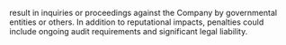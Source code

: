 result  in  inquiries  or  proceedings  against  the  Company  by  governmental  entities  or  others.  In  addition  to  reputational  impacts,
penalties could include ongoing audit requirements and significant legal liability.
